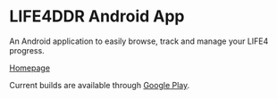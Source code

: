 # LIFE4DDR Android App
An Android application to easily browse, track and manage your LIFE4 progress.

[Homepage](http://life4ddr.com)

Current builds are available through [Google Play](https://play.google.com/store/apps/details?id=com.perrigogames.life4.android).
